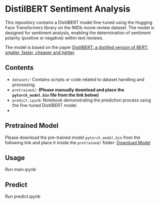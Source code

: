 # DistilBERT Sentiment Analysis

This repository contains a DistilBERT model fine-tuned using the Hugging Face Transformers library on the IMDb movie review dataset. The model is designed for sentiment analysis, enabling the determination of sentiment polarity (positive or negative) within text reviews.

The model is based on the paper [DistilBERT: a distilled version of BERT: smaller, faster, cheaper and lighter](https://arxiv.org/abs/1910.01108).

## Contents

- `dataset/`: Contains scripts or code related to dataset handling and processing.
- `pretrained/`: **(Please manually download and place the `pytorch_model.bin` file from the link below)**
- `predict.ipynb`: Notebook demonstrating the prediction process using the fine-tuned DistilBERT model.
- 
## Pretrained Model

Please download the pre-trained model `pytorch_model.bin` from the following link and place it inside the `pretrained/` folder: [Download Model](https://huggingface.co/distilbert-base-uncased/resolve/main/pytorch_model.bin?download=true)

## Usage

Run main.ipynb

## Predict

Run predict.ipynb

